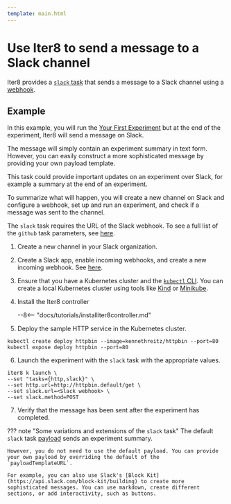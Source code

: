 ```yaml
---
template: main.html
---
```


# Use Iter8 to send a message to a Slack channel

Iter8 provides a [`slack` task](../../user-guide/tasks/slack.md)  that sends a message to a Slack channel using a [webhook](https://api.slack.com/messaging/webhooks).

## Example

In this example, you will run the [Your First Experiment](../../getting-started/your-first-experiment.md) but at the end of the experiment, Iter8 will send a message on Slack. 

The message will simply contain an experiment summary in text form. However, you can easily construct a more sophisticated message by providing your own payload template.

This task could provide important updates on an experiment over Slack, for example a summary at the end of an experiment.

To summarize what will happen, you will create a new channel on Slack and configure a webhook, set up and run an experiment, and check if a message was sent to the channel.

The `slack` task requires the URL of the Slack webhook. To see a full list of the `github` task parameters, see [here](../../user-guide/tasks/slack.md#parameters).

1. Create a new channel in your Slack organization.
2. Create a Slack app, enable incoming webhooks, and create a new incoming webhook. See [here](https://api.slack.com/messaging/webhooks).
3. Ensure that you have a Kubernetes cluster and the [`kubectl` CLI](https://kubernetes.io/docs/reference/kubectl/). You can create a local Kubernetes cluster using tools like [Kind](https://kind.sigs.k8s.io/) or [Minikube](https://minikube.sigs.k8s.io/docs/).
4. Install the Iter8 controller

    --8<-- "docs/tutorials/installiter8controller.md"
    
5. Deploy the sample HTTP service in the Kubernetes cluster.
```shell
kubectl create deploy httpbin --image=kennethreitz/httpbin --port=80
kubectl expose deploy httpbin --port=80
```
6. Launch the experiment with the `slack` task with the appropriate values.
```shell
iter8 k launch \
--set "tasks={http,slack}" \
--set http.url=http://httpbin.default/get \
--set slack.url=<Slack webhook> \
--set slack.method=POST
```
7. Verify that the message has been sent after the experiment has completed.

??? note "Some variations and extensions of the `slack` task"
    The default `slack` task [payload](https://raw.githubusercontent.com/iter8-tools/iter8/v0.16.5/templates/notify/_payload-slack.tpl) sends an experiment summary.

    However, you do not need to use the default payload. You can provide your own payload by overriding the default of the `payloadTemplateURL`.

    For example, you can also use Slack's [Block Kit](https://api.slack.com/block-kit/building) to create more sophisticated messages. You can use markdown, create different sections, or add interactivity, such as buttons.